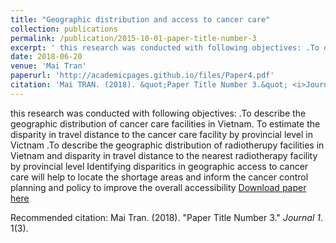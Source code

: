 ```yaml
---
title: "Geographic distribution and access to cancer care"
collection: publications
permalink: /publication/2015-10-01-paper-title-number-3
excerpt: ' this research was conducted with following objectives: .To describe the geographic distribution of cancer care facilities in Vietnam. To estimate the disparity in travel distance to the cancer care facility by provincial level in Victnam .To describe the geographic distribution of radiotherupy facilities in Vietnam and disparity in travel distance to the nearest radiotherapy facility by provincial level Identifying disparitics in geographic access to cancer care will help to locate the shortage areas and inform the cancer control planning and policy to improve the overall accessibility.'
date: 2018-06-20
venue: 'Mai Tran'
paperurl: 'http://academicpages.github.io/files/Paper4.pdf'
citation: 'Mai TRAN. (2018). &quot;Paper Title Number 3.&quot; <i>Journal 1</i>. 1(3).'
---
```

 this research was conducted with following objectives: .To describe the geographic distribution of cancer care facilities in Vietnam. To estimate the disparity in travel distance to the cancer care facility by provincial level in Victnam .To describe the geographic distribution of radiotherupy facilities in Vietnam and disparity in travel distance to the nearest radiotherapy facility by provincial level Identifying disparitics in geographic access to cancer care will help to locate the shortage areas and inform the cancer control planning and policy to improve the overall accessibility
[Download paper here](http://academicpages.github.io/files/Paper4.pdf)

Recommended citation: Mai Tran. (2018). "Paper Title Number 3." <i>Journal 1</i>. 1(3).

